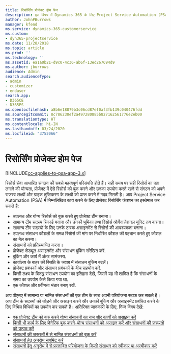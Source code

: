 ```yaml
---
title: रिसोर्सिंग प्रोजेक्ट होम पेज
description: इस विषय में Dynamics 365 के लिए Project Service Automation (PSA) में रिसोर्स प्रबंधन की क्षमताओं की जानकारी दी गई है।
author: JohnPBurrows
manager: kfend
ms.service: dynamics-365-customerservice
ms.custom:
- dyn365-projectservice
ms.date: 11/28/2018
ms.topic: article
ms.prod: ''
ms.technology: ''
ms.assetid: ea1a0b21-d9c0-4c36-ab6f-13ed267694d9
ms.author: jburrows
audience: Admin
search.audienceType:
- admin
- customizer
- enduser
search.app:
- D365CE
- D365PS
ms.openlocfilehash: a8b6e18879b3c06cd87ef0af3fb139c040476fdd
ms.sourcegitcommit: 8c786230ef2a497280885b827162561776e2eb00
ms.translationtype: HT
ms.contentlocale: hi-IN
ms.lasthandoff: 03/24/2020
ms.locfileid: "3752066"
---
```

# <a name="resourcing-projects-home-page"></a>रिसोर्सिंग प्रोजेक्ट होम पेज

[!INCLUDE[cc-applies-to-psa-app-3.x](../includes/cc-applies-to-psa-app-3x.md)]

रिसोर्स सेवा आधारित संगठन की सबसे महत्वपूर्ण परिसंपत्ति होते हैं। सही समय पर सही रिसोर्स का पता लगाने की योग्यता, प्रोजेक्ट में ऐसे रिसोर्स को बुक करने और उनका उपयोग करते रहने से संगठन को अपने राजस्व लक्ष्यों और ग्राहक तुष्टिकरण के लक्ष्यों को प्राप्त करने में मदद मिलती है। आप Project Service Automation (PSA) में निम्नलिखित कार्य करने के लिए प्रोजेक्ट रिसोर्सिंग फंक्शन का इस्तेमाल कर सकते हैं:

- उपलब्ध और योग्य रिसोर्स को बुक करते हुए प्रोजेक्ट टीम बनाना।
- सामान्य टीम सदस्य रिकार्ड बनाना और उनकी भूमिका तथा रिसोर्स ऑर्गेनाज़ेशनल यूनिट तय करना।
- सामान्य टीम सदस्यों के लिए उनके टास्क असाइनमेंट से रिसोर्स की आवश्यकता बनाना।
- उपलब्ध संसाधन कौशलों के समक्ष रिसोर्स की मांग पर निर्धारित कौशल की पहचान करते हुए कौशल का मेल करना।
- संसाधनों को प्रतिस्थापित करना।
- प्रोजेक्ट शेड्यूल असाइनमेंट और संसाधन बुकिंग संरेखित करें.
- बुकिंग और कार्य में अंतर सामंजस्य.
- कार्यालय के बाहर की स्थिति के जवाब में संसाधन बुकिंग बदलें।
- प्रोजेक्ट प्रबंधकों और संसाधन प्रबंधकों के बीच सहयोग करें.
- किसी लक्ष्य के विरुद्ध संसाधन उपयोग का इतिहास देखें, जिसमें यह भी शामिल है कि संसाधनों के समय का उपयोग कैसे किया गया था.
- एक कौशल और प्रवीणता भंडार बनाए रखें.


आप पीएसए में सामान्य या नामित संसाधनों की एक टीम के साथ अपनी परियोजना स्टाफ कर सकते हैं। आप टीम के सदस्यों को जोड़ने और असाइन करने और उनकी बुकिंग और असाइनमेंट प्रबंधित करने के लिए विभिन्न विधियों का उपयोग कर सकते हैं। अतिरिक्त जानकारी के लिए, निम्न विषय देखें:

- [एक प्रोजेक्ट टीम को बुक करने योग्य संसाधनों का नाम और कार्यों को असाइन करें](assign-named-bookable-resource.md)
- [किसी भी कार्य के लिए जेनेरिक बुक करने-योग्य संसाधनों को असाइन करें और संसाधनों की ज़रूरतों को उत्पन्न करें](assign-generic-bookable-resource.md)
- [संसाधनों की ज़रूरतों में से नामित संसाधनों को बुक करें](book-named-resource.md)
- [संसाधनों हेतु अनुरोध सबमिट करें](submit-resource-request.md)
- [संसाधनों हेतु अनुरोध में से प्रस्तावित परियोजना के किसी संसाधन को स्वीकार या अस्वीकार करें](accept-reject-proposed-resource.md)
